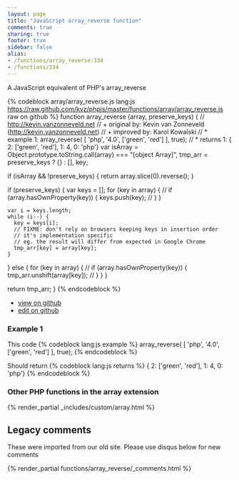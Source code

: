 ```yaml
---
layout: page
title: "JavaScript array_reverse function"
comments: true
sharing: true
footer: true
sidebar: false
alias:
- /functions/array_reverse:334
- /functions/334
---
```

<!-- Generated by Rakefile:build -->
A JavaScript equivalent of PHP's array_reverse

{% codeblock array/array_reverse.js lang:js https://raw.github.com/kvz/phpjs/master/functions/array/array_reverse.js raw on github %}
function array_reverse (array, preserve_keys) {
  // http://kevin.vanzonneveld.net
  // +   original by: Kevin van Zonneveld (http://kevin.vanzonneveld.net)
  // +   improved by: Karol Kowalski
  // *     example 1: array_reverse( [ 'php', '4.0', ['green', 'red'] ], true);
  // *     returns 1: { 2: ['green', 'red'], 1: 4, 0: 'php'}
  var isArray = Object.prototype.toString.call(array) === "[object Array]",
    tmp_arr = preserve_keys ? {} : [],
    key;

  if (isArray && !preserve_keys) {
    return array.slice(0).reverse();
  }

  if (preserve_keys) {
    var keys = [];
    for (key in array) {
      // if (array.hasOwnProperty(key)) {
      keys.push(key);
      // }
    }

    var i = keys.length;
    while (i--) {
      key = keys[i];
      // FIXME: don't rely on browsers keeping keys in insertion order
      // it's implementation specific
      // eg. the result will differ from expected in Google Chrome
      tmp_arr[key] = array[key];
    }
  } else {
    for (key in array) {
      // if (array.hasOwnProperty(key)) {
      tmp_arr.unshift(array[key]);
      // }
    }
  }

  return tmp_arr;
}
{% endcodeblock %}

 - [view on github](https://github.com/kvz/phpjs/blob/master/functions/array/array_reverse.js)
 - [edit on github](https://github.com/kvz/phpjs/edit/master/functions/array/array_reverse.js)

### Example 1
This code
{% codeblock lang:js example %}
array_reverse( [ 'php', '4.0', ['green', 'red'] ], true);
{% endcodeblock %}

Should return
{% codeblock lang:js returns %}
{ 2: ['green', 'red'], 1: 4, 0: 'php'}
{% endcodeblock %}


### Other PHP functions in the array extension
{% render_partial _includes/custom/array.html %}
## Legacy comments
These were imported from our old site. Please use disqus below for new comments
<div style="overflow-y: scroll; max-height: 500px;">
{% render_partial functions/array_reverse/_comments.html %}
</div>
